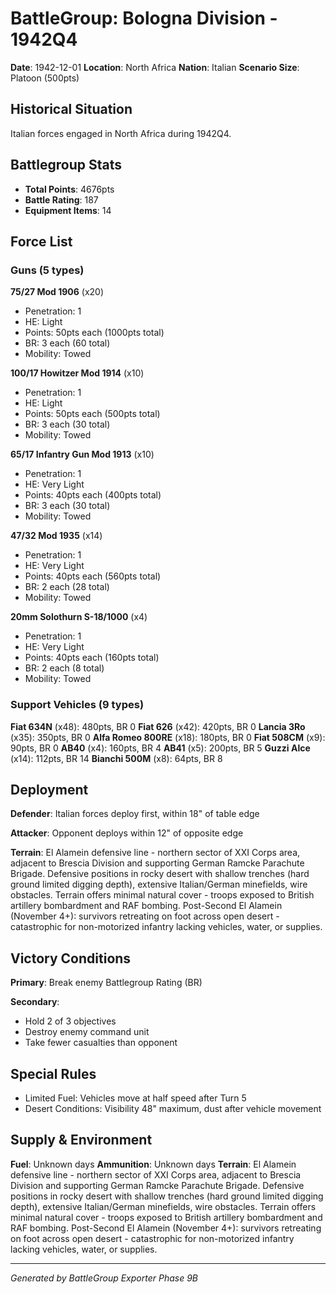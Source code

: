 # BattleGroup: Bologna Division - 1942Q4

**Date**: 1942-12-01
**Location**: North Africa
**Nation**: Italian
**Scenario Size**: Platoon (500pts)

## Historical Situation

Italian forces engaged in North Africa during 1942Q4.

## Battlegroup Stats

- **Total Points**: 4676pts
- **Battle Rating**: 187
- **Equipment Items**: 14

## Force List

### Guns (5 types)

**75/27 Mod 1906** (x20)
- Penetration: 1
- HE: Light
- Points: 50pts each (1000pts total)
- BR: 3 each (60 total)
- Mobility: Towed

**100/17 Howitzer Mod 1914** (x10)
- Penetration: 1
- HE: Light
- Points: 50pts each (500pts total)
- BR: 3 each (30 total)
- Mobility: Towed

**65/17 Infantry Gun Mod 1913** (x10)
- Penetration: 1
- HE: Very Light
- Points: 40pts each (400pts total)
- BR: 3 each (30 total)
- Mobility: Towed

**47/32 Mod 1935** (x14)
- Penetration: 1
- HE: Very Light
- Points: 40pts each (560pts total)
- BR: 2 each (28 total)
- Mobility: Towed

**20mm Solothurn S-18/1000** (x4)
- Penetration: 1
- HE: Very Light
- Points: 40pts each (160pts total)
- BR: 2 each (8 total)
- Mobility: Towed

### Support Vehicles (9 types)

**Fiat 634N** (x48): 480pts, BR 0
**Fiat 626** (x42): 420pts, BR 0
**Lancia 3Ro** (x35): 350pts, BR 0
**Alfa Romeo 800RE** (x18): 180pts, BR 0
**Fiat 508CM** (x9): 90pts, BR 0
**AB40** (x4): 160pts, BR 4
**AB41** (x5): 200pts, BR 5
**Guzzi Alce** (x14): 112pts, BR 14
**Bianchi 500M** (x8): 64pts, BR 8

## Deployment

**Defender**: Italian forces deploy first, within 18" of table edge

**Attacker**: Opponent deploys within 12" of opposite edge

**Terrain**: El Alamein defensive line - northern sector of XXI Corps area, adjacent to Brescia Division and supporting German Ramcke Parachute Brigade. Defensive positions in rocky desert with shallow trenches (hard ground limited digging depth), extensive Italian/German minefields, wire obstacles. Terrain offers minimal natural cover - troops exposed to British artillery bombardment and RAF bombing. Post-Second El Alamein (November 4+): survivors retreating on foot across open desert - catastrophic for non-motorized infantry lacking vehicles, water, or supplies.

## Victory Conditions

**Primary**: Break enemy Battlegroup Rating (BR)

**Secondary**:
- Hold 2 of 3 objectives
- Destroy enemy command unit
- Take fewer casualties than opponent

## Special Rules

- Limited Fuel: Vehicles move at half speed after Turn 5
- Desert Conditions: Visibility 48" maximum, dust after vehicle movement

## Supply & Environment

**Fuel**: Unknown days
**Ammunition**: Unknown days
**Terrain**: El Alamein defensive line - northern sector of XXI Corps area, adjacent to Brescia Division and supporting German Ramcke Parachute Brigade. Defensive positions in rocky desert with shallow trenches (hard ground limited digging depth), extensive Italian/German minefields, wire obstacles. Terrain offers minimal natural cover - troops exposed to British artillery bombardment and RAF bombing. Post-Second El Alamein (November 4+): survivors retreating on foot across open desert - catastrophic for non-motorized infantry lacking vehicles, water, or supplies.

---

*Generated by BattleGroup Exporter Phase 9B*
